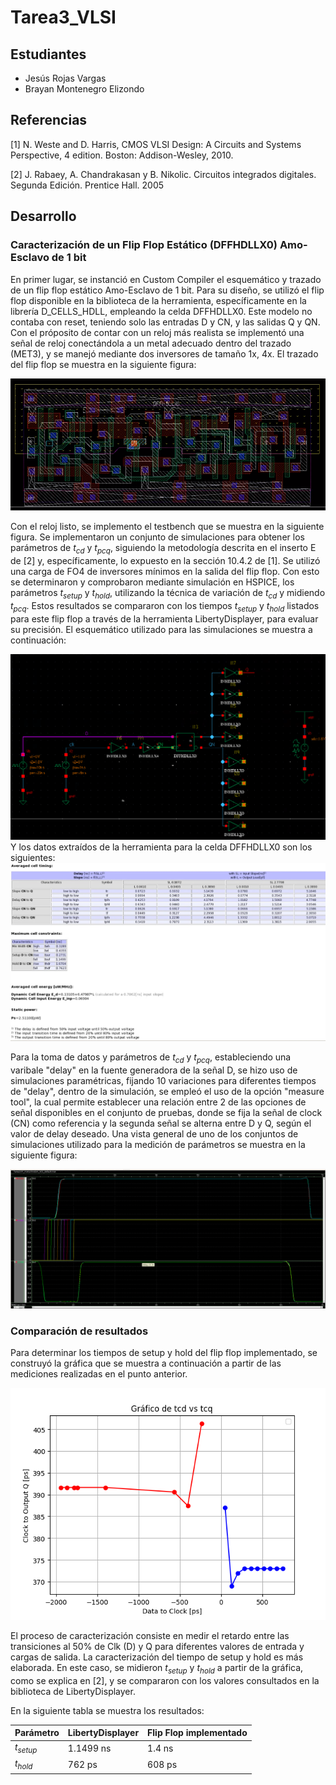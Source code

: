 # Tarea3_VLSI

## Estudiantes
- Jesús Rojas Vargas
- Brayan Montenegro Elizondo

## Referencias
[1] N. Weste and D. Harris, CMOS VLSI Design: A Circuits and Systems Perspective, 4 edition. Boston: Addison-Wesley, 2010.

[2] J. Rabaey, A. Chandrakasan y B. Nikolic. Circuitos integrados digitales. Segunda Edición. Prentice Hall. 2005

## Desarrollo

### Caracterización de un Flip Flop Estático (DFFHDLLX0) Amo-Esclavo de 1 bit

En primer lugar, se instanció en Custom Compiler el esquemático y trazado de un flip flop estático Amo-Esclavo de 1 bit. Para su diseño, se utilizó el flip flop disponible en la biblioteca de la herramienta, específicamente en la librería D_CELLS_HDLL, empleando la celda DFFHDLLX0. Este modelo no contaba con reset, teniendo solo las entradas D y CN, y las salidas Q y QN.
Con el próposito de contar con un reloj más realista se implementó una señal de reloj conectándola a un metal adecuado dentro del trazado (MET3), y se manejó mediante dos inversores de tamaño 1x, 4x. El trazado del flip flop se muestra en la siguiente figura:

![lff](Imagenes/layout_ff.png)

Con el reloj listo, se implemento el testbench que se muestra en la siguiente figura. Se implementaron un conjunto de simulaciones para obtener los parámetros de $t_{cd}$ y $t_{pcq}$, siguiendo la metodología descrita en el inserto E de [2] y, específicamente, lo expuesto en la sección 10.4.2 de [1]. Se utilizó una carga de FO4 de inversores mínimos en la salida del flip flop. Con esto se determinaron y comprobaron mediante simulación en HSPICE, los parámetros $t_{setup}$ y $t_{hold}$, utilizando la técnica de variación de $t_{cd}$ y midiendo $t_{pcq}$. Estos resultados se compararon con los tiempos $t_{setup}$ y $t_{hold}$ listados para este flip flop a través de la herramienta LibertyDisplayer, para evaluar su precisión. 
El esquemático utilizado para las simulaciones se muestra a continuación:

![lff](Imagenes/esq.png)
 Y los datos extraídos de la herramienta para la celda DFFHDLLX0 son los siguientes:
 ![lff](Imagenes/tiempos.jpg)



Para la toma de datos y parámetros de $t_{cd}$ y $t_{pcq}$, estableciendo una varibale "delay" en la fuente generadora de la señal D, se hizo uso de simulaciones paramétricas, fijando 10 variaciones para diferentes tiempos de "delay", dentro de la simulación, se empleó el uso de la opción "measure tool", la cual permite establecer una relación entre 2 de las opciones de señal disponibles en el conjunto de pruebas, donde se fija la señal de clock (CN) como referencia y la segunda señal se alterna entre D y Q, según el valor de delay deseado.
Una vista general de uno de los conjuntos de simulaciones utilizado para la medición de parámetros se muestra en la siguiente figura:

![gffd](Imagenes/primera.png)


### Comparación de resultados

Para determinar los tiempos de setup y hold del flip flop implementado, se construyó la gráfica que se muestra a continuación a partir de las mediciones realizadas en el punto anterior. 

![tcd](Imagenes/tcd.png)

El proceso de caracterización consiste en medir el retardo entre las transiciones al 50% de Clk (D) y Q para diferentes valores de entrada y cargas de salida. La caracterización del tiempo de setup y hold es más elaborada. En este caso, se midieron $t_{setup}$ y $t_{hold}$ a partir de la gráfica, como se explica en [2], y se compararon con los valores consultados en la biblioteca de LibertyDisplayer.

En la siguiente tabla se muestra los resultados:

| Parámetro   | LibertyDisplayer    | Flip Flop implementado | 
|-------------|---------------------|------------------------|
| $t_{setup}$ |      1.1499 ns      |  	     1.4 ns          |
| $t_{hold}$  |       762 ps        |        608 ps	         |












